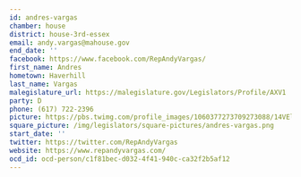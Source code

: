 ```yaml
---
id: andres-vargas
chamber: house
district: house-3rd-essex
email: andy.vargas@mahouse.gov
end_date: ''
facebook: https://www.facebook.com/RepAndyVargas/
first_name: Andres
hometown: Haverhill
last_name: Vargas
malegislature_url: https://malegislature.gov/Legislators/Profile/AXV1
party: D
phone: (617) 722-2396
picture: https://pbs.twimg.com/profile_images/1060377273709273088/14VElWzz_400x400.jpg
square_picture: /img/legislators/square-pictures/andres-vargas.png
start_date: ''
twitter: https://twitter.com/RepAndyVargas
website: https://www.repandyvargas.com/
ocd_id: ocd-person/c1f81bec-d032-4f41-940c-ca32f2b5af12
---
```

